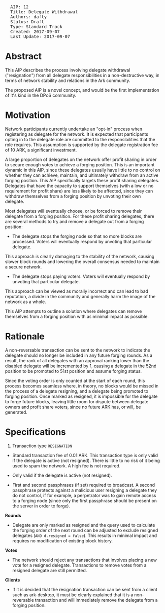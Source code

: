 <pre>
  AIP: 12
  Title: Delegate Withdrawal
  Authors: dafty
  Status: Draft
  Type: Standard Track
  Created: 2017-09-07
  Last Update: 2017-09-07
</pre>

Abstract
========

This AIP describes the process involving delegate withdrawal ("resignation") from all delegate responsibilities in a non-destructive way, in terms of network stability and relations in the Ark community.

The proposed AIP is a novel concept, and would be the first implementation of it's kind in the DPoS community.


Motivation
==========

Network participants currently undertake an "opt-in" process when registering as delegate for the network. It is expected that participants opting in to the delegate role are committed to the responsibilities that the role requires. This assumption is supported by the delegate registration fee of 10 ARK, a significant investment.

A large proportion of delegates on the network offer profit sharing in order to secure enough votes to achieve a forging position. This is an important dynamic in this AIP, since these delegates usually have little to no control on whether they can achieve, maintain, and ultimately withdraw from an active forging position. This AIP specifically targets these profit sharing delegates. Delegates that have the capacity to support themselves (with a low or no requirement for profit share) are less likely to be affected, since they can withdraw themselves from a forging position by unvoting their own delegate.

Most delegates will eventually choose, or be forced to remove their delegate from a forging position. For these profit sharing delegates, there are several methods to try and remove a delegate out from a forging position:

* The delegate stops the forging node so that no more blocks are processed. Voters will eventually respond by unvoting that particular delegate.

This approach is clearly damaging to the stability of the network, causing slower block rounds and lowering the overall consensus needed to maintain a secure network.

* The delegate stops paying voters. Voters will eventually respond by unvoting that particular delegate.

This approach can be viewed as morally incorrect and can lead to bad reputation, a divide in the community and generally harm the image of the network as a whole.

This AIP attempts to outline a solution where delegates can remove themselves from a forging position with as minimal impact as possible.

Rationale
=========

A non-reversable transaction can be sent to the network to indicate the delegate should no longer be included in any future forging rounds. As a result, the rank of all delegates with an approval ranking lower than the disabled delegate will be incremented by 1, causing a delegate in the 52nd position to be promoted to 51st position and assume forging status.

Since the voting order is only counted at the start of each round, this process becomes seamless where, in theory, no blocks would be missed in the process of a delegate resigning, and a delegate being promoted to forging position. Once marked as resigned, it is impossible for the delegate to forge future blocks, leaving little room for dispute between delegate owners and profit share voters, since no future ARK has, or will, be generated.

Specifications
==============

1. Transaction type `RESIGNATION`

* Standard transaction fee of 0.01 ARK. This transaction type is only valid if the delegate is active (not resigned). There is little to no risk of it being used to spam the network. A high fee is not required.

* Only valid if the delegate is active (not resigned).

* First and second passphrases (if set) required to broadcast. A second passphrase protects against a malicious user resigning a delegate they do not control, if for example, a perpetrator was to gain remote access to a forging node (since only the first passphrase should be present on the server in order to forge).

**Rounds**

* Delegate are only marked as resigned and the query used to calculate the forging order of the next round can be adjusted  to exclude resigned delegates (`AND d.resigned = false`). This results in minimal impact and requires no modification of existing block history.

**Votes**

* The network should reject any transactions that involves placing a new vote for a resigned delegate. Transactions to remove votes from a resigned delegate are still permitted.

**Clients**
* If it is decided that the resignation transaction can be sent from a client such as ark-desktop, it must be clearly explained that it is a non-reversable transaction and will immediately remove the delegate from a forging position.
